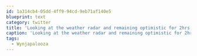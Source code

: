 ```yaml
---
id: 1a314cb4-05dd-4ff9-94cd-9eb71af140e5
blueprint: text
category: twitter
title: 'Looking at the weather radar and remaining optimistic for 2hrs from now #Wynjapalooza'
caption: 'Looking at the weather radar and remaining optimistic for 2hrs from now <span class="hashtag hashtag_local">#<a href="http://tweettemp.darylchymko.ca/?tag=wynjapalooza">Wynjapalooza</a>'
tags:
  - Wynjapalooza
---
```


